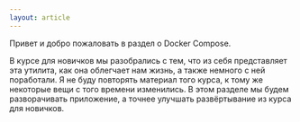 ```yaml
---
layout: article
---
```

Привет и добро пожаловать в раздел о Docker Compose. 

В курсе для новичков мы разобрались с тем, что из себя представляет эта утилита, как она облегчает нам жизнь, а также немного с ней поработали. Я не буду повторять материал того курса, к тому же некоторые вещи с того времени изменились. В этом разделе мы будем разворачивать приложение, а точнее улучшать развёртывание из курса для новичков.
